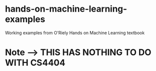 # hands-on-machine-learning-examples
Working examples from O'Riely Hands on Machine Learning textbook

# Note --> THIS HAS NOTHING TO DO WITH CS4404
